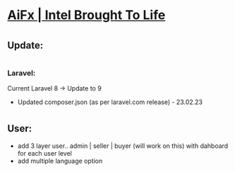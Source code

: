 # <a href="http://github.com/AiFxApp"> AiFx | Intel Brought To Life </a>
#
## Update: 
#
### Laravel:
Current Laravel 8 -> Update to 9
- Updated composer.json (as per laravel.com release) - 23.02.23

# 
## User:

* add 3 layer user.. admin | seller | buyer (will work on this)
with dahboard for each user level
* add multiple language option 